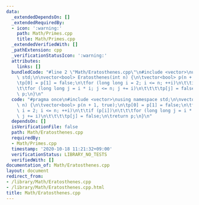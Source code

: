 ```yaml
---
data:
  _extendedDependsOn: []
  _extendedRequiredBy:
  - icon: ':warning:'
    path: Math/Primes.cpp
    title: Math/Primes.cpp
  _extendedVerifiedWith: []
  _pathExtension: cpp
  _verificationStatusIcon: ':warning:'
  attributes:
    links: []
  bundledCode: "#line 2 \"Math/Eratosthenes.cpp\"\n#include <vector>\nusing namespace\
    \ std;\n\nvector<bool> Eratosthenes(int n) {\n\tvector<bool> p(n + 1, true);\n\
    \tp[0] = p[1] = false;\n\tfor (long long i = 2; i <= n; ++i)\n\t\tif (p[i])\n\t\
    \t\tfor (long long j = i * i; j <= n; j += i)\n\t\t\t\tp[j] = false;\n\treturn\
    \ p;\n}\n"
  code: "#pragma once\n#include <vector>\nusing namespace std;\n\nvector<bool> Eratosthenes(int\
    \ n) {\n\tvector<bool> p(n + 1, true);\n\tp[0] = p[1] = false;\n\tfor (long long\
    \ i = 2; i <= n; ++i)\n\t\tif (p[i])\n\t\t\tfor (long long j = i * i; j <= n;\
    \ j += i)\n\t\t\t\tp[j] = false;\n\treturn p;\n}\n"
  dependsOn: []
  isVerificationFile: false
  path: Math/Eratosthenes.cpp
  requiredBy:
  - Math/Primes.cpp
  timestamp: '2020-10-18 11:21:32+09:00'
  verificationStatus: LIBRARY_NO_TESTS
  verifiedWith: []
documentation_of: Math/Eratosthenes.cpp
layout: document
redirect_from:
- /library/Math/Eratosthenes.cpp
- /library/Math/Eratosthenes.cpp.html
title: Math/Eratosthenes.cpp
---
```

